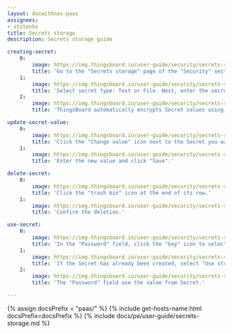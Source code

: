 ```yaml
---
layout: docwithnav-paas
assignees:
- stitenko
title: Secrets storage
description: Secrets storage guide

creating-secret:
    0:
        image: https://img.thingsboard.io/user-guide/security/secrets-storage/creating-secret-1-pe.png
        title: 'Go to the "Secrets storage" page of the "Security" section. Click the "plus" (Add secret) icon in the upper right corner.'
    1:
        image: https://img.thingsboard.io/user-guide/security/secrets-storage/creating-secret-2-pe.png
        title: 'Select secret type: Text or File. Next, enter the secret&#39;s name and its text value (for the "Text" type) or upload a certificate file (for the "File" type). Then, click "Add".'
    2:
        image: https://img.thingsboard.io/user-guide/security/secrets-storage/creating-secret-3-pe.png
        title: 'ThingsBoard automatically encrypts Secret values using the AES-256 encryption algorithm.'

update-secret-value:
    0:
        image: https://img.thingsboard.io/user-guide/security/secrets-storage/update-secret-value-1-pe.png
        title: 'Click the "Change value" icon next to the Secret you want to update.'
    1:
        image: https://img.thingsboard.io/user-guide/security/secrets-storage/update-secret-value-2-pe.png
        title: 'Enter the new value and click "Save".'

delete-secret:
    0:
        image: https://img.thingsboard.io/user-guide/security/secrets-storage/delete-secret-1-pe.png
        title: 'Click the "trash bin" icon at the end of its row.'
    1:
        image: https://img.thingsboard.io/user-guide/security/secrets-storage/delete-secret-2-pe.png
        title: 'Confirm the deletion.'

use-secret:
    0:
        image: https://img.thingsboard.io/user-guide/security/secrets-storage/use-secret-in-thingsboard-1-pe.png
        title: 'In the "Password" field, click the "key" icon to select and use the Secret.'
    1:
        image: https://img.thingsboard.io/user-guide/security/secrets-storage/use-secret-in-thingsboard-2-pe.png
        title: 'If the Secret has already been created, select "Use storage", pick the desired Secret from the dropdown menu, and click "Use".'
    2:
        image: https://img.thingsboard.io/user-guide/security/secrets-storage/use-secret-in-thingsboard-3-pe.png
        title: 'The "Password" field use the value from Secret.'

---
```


{% assign docsPrefix = "paas/" %}
{% include get-hosts-name.html docsPrefix=docsPrefix %}
{% include docs/pe/user-guide/secrets-storage.md %}
